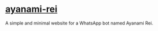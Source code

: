 # [ayanami-rei](http://itsreimau.is-a.dev/ayanami-rei/)

A simple and minimal website for a WhatsApp bot named Ayanami Rei.
